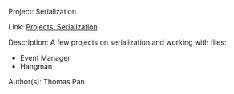 Project: Serialization

Link: [Projects: Serialization](http://www.theodinproject.com/ruby-programming/file-i-o-and-serialization)

Description: A few projects on serialization and working with files:
* Event Manager
* Hangman

Author(s): Thomas Pan

